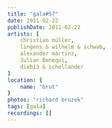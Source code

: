 ```yaml
---
title: "gala#57"
date: 2011-02-22
publishDate: 2011-02-22
artists: [
    christian müller,
    lingens & wilhelm & schwab,
    alexander martinz,
    Julian Bonequi,
    dieb13 & schellander
]
location: {
    name: "brut"
}
photos: "richard bruzek"
tags: [gala]
recordings: []
---
```

